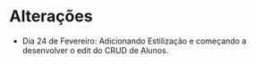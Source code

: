 # Alterações

* Dia 24 de Fevereiro: Adicionando Estilização e começando a desenvolver o edit do CRUD de Alunos.
